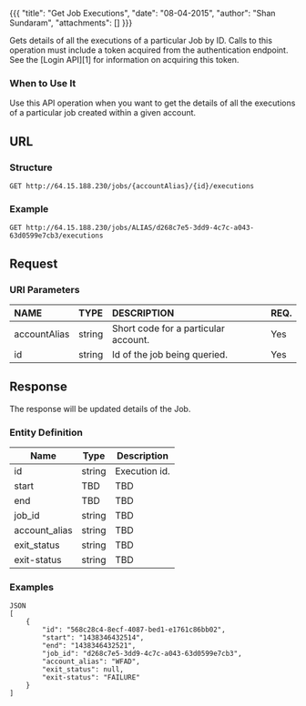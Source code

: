 {{{ "title": "Get Job Executions", "date": "08-04-2015", "author": "Shan Sundaram", "attachments": [] }}}

Gets details of all the executions of a particular Job by ID. Calls to this operation must include a token acquired from the authentication endpoint. See the \[Login API\]\[1\] for information on acquiring this token.

### When to Use It

Use this API operation when you want to get the details of all the executions of a particular job created within a given account.

## URL

### Structure

    GET http://64.15.188.230/jobs/{accountAlias}/{id}/executions

### Example

    GET http://64.15.188.230/jobs/ALIAS/d268c7e5-3dd9-4c7c-a043-63d0599e7cb3/executions

## Request

### URI Parameters

| NAME         | TYPE   | DESCRIPTION                         | REQ. |
| :------------ | :------ | :----------------------------------- | :---- |
| accountAlias | string | Short code for a particular account. | Yes  |
| id | string | Id of the job being queried. | Yes   |

## Response

The response will be updated details of the Job.

### Entity Definition

| Name        | Type   | Description |
| ----------- | ------ | -- |
| id          | string | Execution id. |
| start | TBD | TBD |
| end  | TBD  | TBD |
| job_id       | string  | TBD |
| account_alias     | string  | TBD |
| exit_status   | string  | TBD |
| exit-status       | string  | TBD|

### Examples

    JSON
    [
        {
            "id": "568c28c4-8ecf-4087-bed1-e1761c86bb02",
            "start": "1438346432514",
            "end": "1438346432521",
            "job_id": "d268c7e5-3dd9-4c7c-a043-63d0599e7cb3",
            "account_alias": "WFAD",
            "exit_status": null,
            "exit-status": "FAILURE"
        }
    ]
